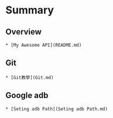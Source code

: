 # Summary

## Overview

    * [My Awesome API](README.md)

## Git

    * [Git教學](Git.md)

## Google adb

    * [Seting adb Path](Seting adb Path.md)